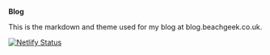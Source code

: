 **Blog**

This is the markdown and theme used for my blog at blog.beachgeek.co.uk.

[![Netlify Status](https://api.netlify.com/api/v1/badges/3ffc695c-5061-434a-b8ea-f51d91242f94/deploy-status)](https://app.netlify.com/sites/beachgeek/deploys)
